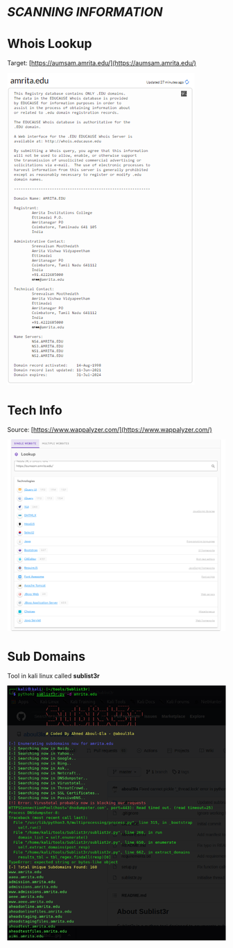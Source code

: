 # *SCANNING INFORMATION*

# **Whois Lookup**

Target: [https://aumsam.amrita.edu/](https://aumsam.amrita.edu/)

![](https://github.com/whitedevil1710/Informationgathering/blob/main/whois.png)

# **Tech Info**

Source: [https://www.wappalyzer.com/](https://www.wappalyzer.com/)

![](https://github.com/whitedevil1710/Informationgathering/blob/main/tech.png)

# **Sub Domains**

Tool in kali linux called **sublist3r**

![](https://github.com/whitedevil1710/Informationgathering/blob/main/Subdomain.png)
